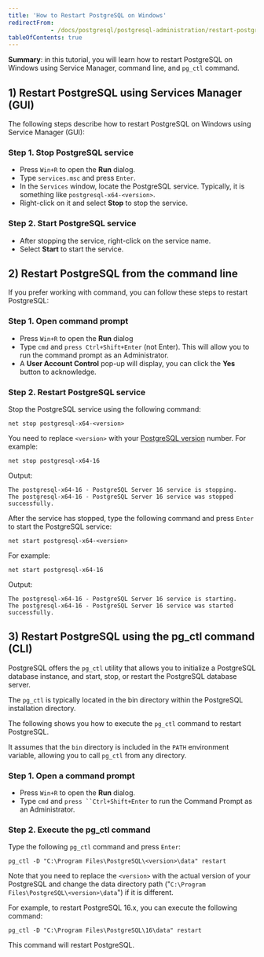 ```yaml
---
title: 'How to Restart PostgreSQL on Windows'
redirectFrom: 
            - /docs/postgresql/postgresql-administration/restart-postgresql-windows/
tableOfContents: true
---
```


**Summary**: in this tutorial, you will learn how to restart PostgreSQL on Windows using Service Manager, command line, and `pg_ctl` command.

## 1) Restart PostgreSQL using Services Manager (GUI)

The following steps describe how to restart PostgreSQL on Windows using Service Manager (GUI):

### Step 1. Stop PostgreSQL service

- Press `Win+R` to open the **Run** dialog.
- Type `services.msc` and press `Enter`.
- In the `Services` window, locate the PostgreSQL service. Typically, it is something like `postgresql-x64-<version>`.
- Right-click on it and select **Stop** to stop the service.

### Step 2. Start PostgreSQL service

- After stopping the service, right-click on the service name.
- Select **Start** to start the service.

## 2) Restart PostgreSQL from the command line

If you prefer working with command, you can follow these steps to restart PostgreSQL:

### Step 1. Open command prompt

- Press `Win+R` to open the **Run** dialog
- Type `cmd` and `press Ctrl+Shift+Enter` (not Enter). This will allow you to run the command prompt as an Administrator.
- A **User Account Control** pop-up will display, you can click the **Yes** button to acknowledge.

### Step 2. Restart PostgreSQL service

Stop the PostgreSQL service using the following command:

```
net stop postgresql-x64-<version>
```

You need to replace `<version>` with your [PostgreSQL version](https://www.postgresqltutorial.com/postgresql-administration/postgresql-version/) number. For example:

```
net stop postgresql-x64-16
```

Output:

```
The postgresql-x64-16 - PostgreSQL Server 16 service is stopping.
The postgresql-x64-16 - PostgreSQL Server 16 service was stopped successfully.
```

After the service has stopped, type the following command and press `Enter` to start the PostgreSQL service:

```
net start postgresql-x64-<version>
```

For example:

```
net start postgresql-x64-16
```

Output:

```
The postgresql-x64-16 - PostgreSQL Server 16 service is starting.
The postgresql-x64-16 - PostgreSQL Server 16 service was started successfully.
```

## 3) Restart PostgreSQL using the pg_ctl command (CLI)

PostgreSQL offers the `pg_ctl` utility that allows you to initialize a PostgreSQL database instance, and start, stop, or restart the PostgreSQL database server.

The `pg_ctl` is typically located in the bin directory within the PostgreSQL installation directory.

The following shows you how to execute the `pg_ctl` command to restart PostgreSQL.

It assumes that the `bin` directory is included in the `PATH` environment variable, allowing you to call `pg_ctl` from any directory.

### Step 1. Open a command prompt

- Press `Win+R` to open the **Run** dialog.
- Type `cmd` and ` press ``Ctrl+Shift+Enter ` to run the Command Prompt as an Administrator.

### Step 2. Execute the pg_ctl command

Type the following `pg_ctl` command and press `Enter`:

```
pg_ctl -D "C:\Program Files\PostgreSQL\<version>\data" restart
```

Note that you need to replace the `<version>` with the actual version of your PostgreSQL and change the data directory path ("`C:\Program Files\PostgreSQL\<version>\data`") if it is different.

For example, to restart PostgreSQL 16.x, you can execute the following command:

```
pg_ctl -D "C:\Program Files\PostgreSQL\16\data" restart
```

This command will restart PostgreSQL.
